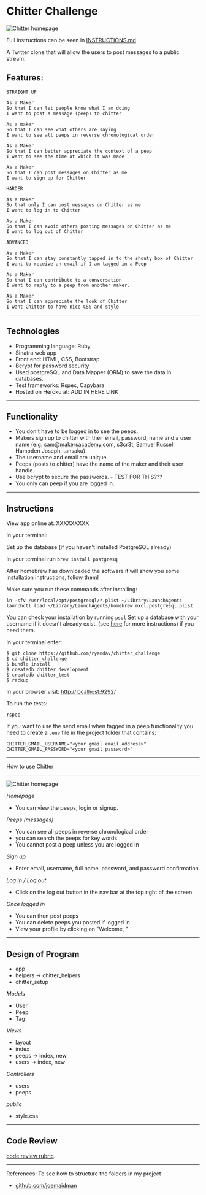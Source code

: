 Chitter Challenge
=================

![Chitter homepage](http://i.imgur.com/UXS0FVc.png)

Full instructions can be seen in [INSTRUCTIONS.md](INSTRUCTIONS.md)

A Twitter clone that will allow the users to post messages to a public stream.

Features:
-------

```
STRAIGHT UP

As a Maker
So that I can let people know what I am doing  
I want to post a message (peep) to chitter

As a maker
So that I can see what others are saying  
I want to see all peeps in reverse chronological order

As a Maker
So that I can better appreciate the context of a peep
I want to see the time at which it was made

As a Maker
So that I can post messages on Chitter as me
I want to sign up for Chitter

HARDER

As a Maker
So that only I can post messages on Chitter as me
I want to log in to Chitter

As a Maker
So that I can avoid others posting messages on Chitter as me
I want to log out of Chitter

ADVANCED

As a Maker
So that I can stay constantly tapped in to the shouty box of Chitter
I want to receive an email if I am tagged in a Peep

As a Maker
So that I can contribute to a conversation
I want to reply to a peep from another maker.

As a Maker
So that I can appreciate the look of Chitter
I want Chitter to have nice CSS and style
```

---

Technologies
----

* Programming language: Ruby
* Sinatra web app
* Front end: HTML, CSS, Bootstrap
* Bcrypt for password security
* Used postgreSQL and Data Mapper (ORM) to save the data in databases.
* Test frameworks: Rspec, Capybara
* Hosted on Heroku at: ADD IN HERE LINK

-----

Functionality
------
* You don't have to be logged in to see the peeps.
* Makers sign up to chitter with their email, password, name and a user name (e.g. sam@makersacademy.com, s3cr3t, Samuel Russell Hampden Joseph, tansaku).
* The username and email are unique.
* Peeps (posts to chitter) have the name of the maker and their user handle.
* Use bcrypt to secure the passwords. - TEST FOR THIS???
* You only can peep if you are logged in.

---

Instructions
---
View app online at: XXXXXXXXX

In your terminal:

Set up the database (if you haven't installed PostgreSQL already)

In your terminal run `brew install postgresq`

After homebrew has downloaded the software it will show you some installation instructions, follow them!

Make sure you run these commands after installing:
```terminal
ln -sfv /usr/local/opt/postgresql/*.plist ~/Library/LaunchAgents
launchctl load ~/Library/LaunchAgents/homebrew.mxcl.postgresql.plist
```

You can check your installation by running `psql`
Set up a database with your username if it doesn't already exist. (see [here](https://github.com/ryandav/course/blob/master/bookmark_manager/walkthroughs/03_mac.md) for more instructions) if you need them.

In your terminal enter:

```
$ git clone https://github.com/ryandav/chitter_challenge
$ cd chitter_challenge
$ bundle install
$ createdb chitter_development
$ createdb chitter_test
$ rackup
```
In your browser visit: [http://localhost:9292/](http://localhost:9292/)

To run the tests:
```tests
rspec
```

If you want to use the send email when tagged in a peep functionality you need to create a `.env` file in the project folder that contains:
```
CHITTER_GMAIL_USERNAME="<your gmail email address>"
CHITTER_GMAIL_PASSWORD="<your gmail password>"
```

---

How to use Chitter

---

![Chitter homepage](http://i.imgur.com/UXS0FVc.png)

*Homepage*
- You can view the peeps, login or signup.

*Peeps (messages)*
- You can see all peeps in reverse chronological order
- you can search the peeps for key words
- You cannot post a peep unless you are logged in

*Sign up*
- Enter email, username, full name, password, and password confirmation

*Log in / Log out*
- Click on the log out button in the nav bar at the top right of the screen

*Once logged in*
- You can then post peeps
- You can delete peeps you posted if logged in
- View your profile by clicking on "Welcome, <Username>"

---

Design of Program
----

- app
- helpers -> chitter_helpers
- chitter_setup

*Models*
- User
- Peep
- Tag

*Views*
- layout
- index
- peeps -> index, new
- users -> index, new

*Controllers*
- users
- peeps

*public*
- style.css

----

Code Review
-----------

[code review rubric](docs/review.md).  

----

References:
To see how to structure the folders in my project
- [github.com/joemaidman](https://github.com/joemaidman/chitter-challenge)
